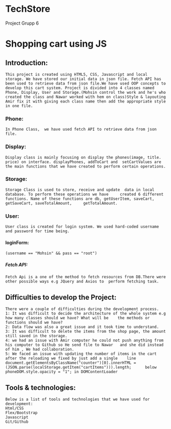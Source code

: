 # TechStore
Project Grupp 6
# Shopping cart using JS

## Introduction:
	This project is created using HTML5, CSS, Javascript and local storage. We have stored our initial data in json file. Fetch API has been used to retrieve data from json file.We have used OOP concepts to develop this cart system. Project is divided into 4 classes named Phone, Display, User and Storage.(Mohsin control the work and he's who created the class and Nawar worked with hem on class)Style & layouting Amir fix it with giving each class name then add the appropriate style in one file. 

### Phone:
	In Phone Class,  we have used fetch API to retrieve data from json file.

### Display:
	Display class is mainly focusing on display the phones(image, title. price) on interface. displayPhones, addToCart and 	setCartValues are the main functions that we have created to perform certain operations.
### Storage:
	Storage Class is used to store, receive and update  data in local database. To perform these operations we have 	created 6 different functions. Name of these functions are db, getUserItem, saveCart, getSaveCart, saveTotalAmount, 	getTotalAmount.
### User:
	User class is created for login system. We used hard-coded username and password for time being.
#### loginForm:
	(username == "Mohsin" && pass == "root")
##### Fetch API: 
	Fetch Api is a one of the method to fetch resources from DB.There were other possible ways e.g JQuery and Axios to 	perform fetching task.
## Difficulties to develop the Project: 
	There were a couple of difficulties during the development process.
	1: It was difficult to decide the architecture of the whole system e.g how many classes should we have? What will be 	the methods or functions should we have?
	2: Data flow was also a great issue and it took time to understand.
	3: It was difficult to delete the items from the shop page, the amount still saved in the storage.
	4: we had an issue with Amir computer he could not push anything from his computer to Github so He send file to Nawar 	and she did instead of him , We had collaboration.
	5: We faced an issue with updating the number of items in the cart after the reloading we fixed by just add a single 	line document.getElementsByClassName("counter")[0].innerHTML = (JSON.parse(localStorage.getItem("cartItems"))).length; 		below phoneDOM.style.opacity = "1"; in DOMContentLoader 

## Tools & technologies:
	Below is a list of tools and technologies that we have used for development:
	Html/CSS
	Flex/Bootstrap
	Javascript
	Git/Github



